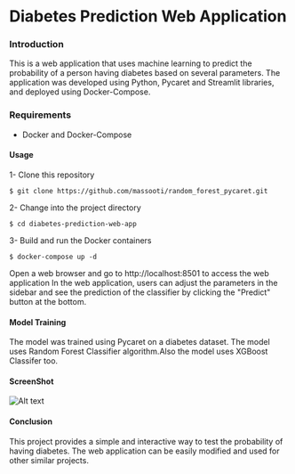 # Diabetes Prediction Web Application


### Introduction

This is a web application that uses machine learning to predict the probability of a person having diabetes based on several parameters. The application was developed using Python, Pycaret and Streamlit libraries, and deployed using Docker-Compose.



### Requirements

* Docker and Docker-Compose

#### Usage

1- Clone this repository

```
$ git clone https://github.com/massooti/random_forest_pycaret.git

```
2- Change into the project directory

```
$ cd diabetes-prediction-web-app

```

3- Build and run the Docker containers

```
$ docker-compose up -d

```
Open a web browser and go to http://localhost:8501 to access the web application
In the web application, users can adjust the parameters in the sidebar and see the prediction of the classifier by clicking the "Predict" button at the bottom.

#### Model Training
The model was trained using Pycaret on a diabetes dataset. The model uses Random Forest Classifier algorithm.Also
the model uses XGBoost Classifer too.

#### ScreenShot 
![Alt text](image_url)


#### Conclusion
This project provides a simple and interactive way to test the probability of having diabetes. The web application can be easily modified and used for other similar projects.
